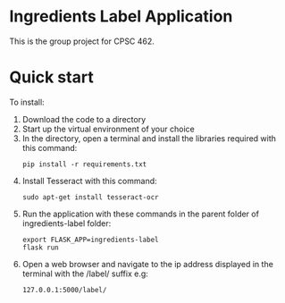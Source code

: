 # Ingredients Label Application

This is the group project for CPSC 462.

# Quick start

To install:

1. Download the code to a directory 
2. Start up the virtual environment of your choice
3. In the directory, open a terminal and install the libraries required with this command: 
    ```
    pip install -r requirements.txt
    ```
4. Install Tesseract with this command:
    ```
    sudo apt-get install tesseract-ocr
    ```
5. Run the application with these commands in the parent folder of ingredients-label folder:
    ```
    export FLASK_APP=ingredients-label
    flask run
    ```
6. Open a web browser and navigate to the ip address displayed in the terminal with the /label/ suffix e.g:
   ```
   127.0.0.1:5000/label/
   ```
